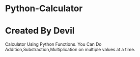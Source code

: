 # Python-Calculator
# Created By Devil
Calculator Using Python Functions. You Can Do Addition,Substraction,Multiplication on multiple values at a time.
